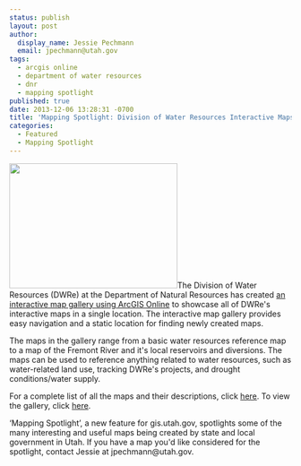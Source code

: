 ```yaml
---
status: publish
layout: post
author:
  display_name: Jessie Pechmann
  email: jpechmann@utah.gov
tags:
  - arcgis online
  - department of water resources
  - dnr
  - mapping spotlight
published: true
date: 2013-12-06 13:28:31 -0700
title: 'Mapping Spotlight: Division of Water Resources Interactive Maps'
categories:
  - Featured
  - Mapping Spotlight
---
```

<p><a href="{{ "/downloads/DWReGallery.jpg" | prepend: site.baseurl }}"><img src="{{ "/images/DWReGallery-300x223.jpg" | prepend: site.baseurl }}" alt="" title="DWReGallery" width="300" height="223" class="inline-text-left" /></a>The Division of Water Resources (DWRe) at the Department of Natural Resources has created <a href="http://utahdnr.maps.arcgis.com/apps/PublicGallery/index.html?appid=85fc79669ffc421787501a7a9185a980&group=05b76e9c026248c3971ebe9da4f864ae">an interactive map gallery using ArcGIS Online</a> to showcase all of DWRe's interactive maps in a single location. The interactive map gallery provides easy navigation and a static location for finding newly created maps.  </p>
<p>The maps in the gallery range from a basic water resources reference map to a map of the Fremont River and it's local reservoirs and diversions. The maps can be used to reference anything related to water resources, such as water-related land use, tracking DWRe's projects, and drought conditions/water supply. </p>
<p>For a complete list of all the maps and their descriptions, click <a href="https://docs.google.com/a/utah.gov/document/d/1IQhoxOXuF7wtxF1xBoPCswS1brTJ8rlGkYzTnLRg67c/edit">here</a>. To view the gallery, click <a href="http://utahdnr.maps.arcgis.com/apps/PublicGallery/index.html?appid=85fc79669ffc421787501a7a9185a980&group=05b76e9c026248c3971ebe9da4f864ae">here</a>.</p>
<p>‘Mapping Spotlight’, a new feature for gis.utah.gov, spotlights some of the many interesting and useful maps being created by state and local government in Utah. If you have a map you'd like considered for the spotlight, contact Jessie at jpechmann@utah.gov.</p>
